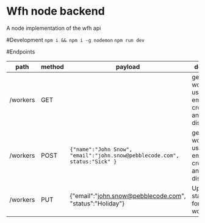 # Wfh node backend
A node implementation of the wfh api

#Development
`npm i && npm i -g nodemon`
`npm run dev`

#Endpoints

| path       |  method | payload | details |
|------------|---------|---------|---------|
|   /workers |   GET   |         | get all workers, used by email cron and tv display |
|   /workers |   POST   |   `{"name":"John Snow", "email":"john.snow@pebblecode.com", status:"Sick" }`  | get all workers, used by email cron and tv display |
| /workers   | PUT | {"email":"john.snow@pebblecode.com", "status":"Holiday"} | Update status for worker|
